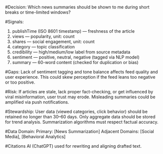 #Decision:
Which news summaries should be shown to me during short breaks or time-limited windows?

#Signals:
1. publishTime (ISO 8601 timestamp) — freshness of the article
2. views — popularity, unit: count
3. shares — social engagement, unit: count
4. category — topic classification
5. credibility — high/medium/low label from source metadata
6. sentiment — positive, neutral, negative (tagged via NLP model)
7. summary — 60-word content (checked for duplication or bias)

#Gaps:
Lack of sentiment tagging and tone balance affects feed quality and user experience. This could skew perception if the feed leans too negative or too positive.

#Risk:
If articles are stale, lack proper fact-checking, or get influenced by viral misinformation, user trust may erode. Misleading summaries could be amplified via push notifications.

#Stewardship:
User data (viewed categories, click behavior) should be retained no longer than 30–60 days. Only aggregate data should be stored for trend analysis. Summarization algorithms must respect factual accuracy.

#Data Domain:
Primary: [News Summarization]
Adjacent Domains: [Social Media], [Behavioral Analytics]

#Citations
AI (ChatGPT) used for rewriting and aligning drafted text.
